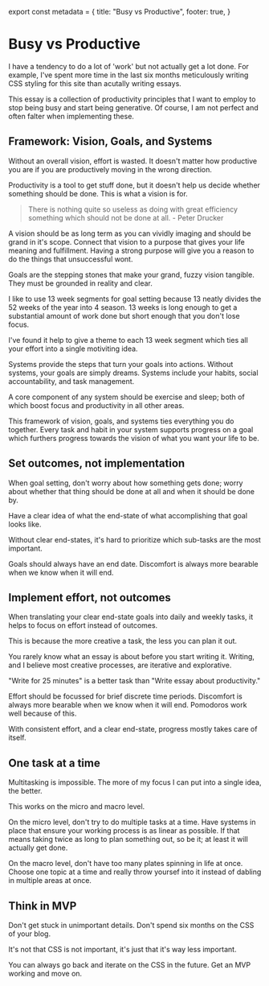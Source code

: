 export const metadata = {
 title: "Busy vs Productive",
 footer: true,
}


# Busy vs Productive

I have a tendency to do a lot of 'work' but not actually
get a lot done.  For example, I've spent more time in the last six
months meticulously writing CSS styling for this site than acutally
writing essays.

This essay is a collection of productivity principles that I want to
employ to stop being busy and start being generative.  Of course, I am
not perfect and often falter when implementing these.


## Framework: Vision, Goals, and Systems

Without an overall vision, effort is wasted.  It doesn't matter how
productive you are if you are productively moving in the wrong
direction.

Productivity is a tool to get stuff done, but it doesn't help us
decide whether something should be done.  This is what a vision is
for.

> There is nothing quite so useless as doing with great efficiency
something which should not be done at all. - Peter Drucker

A vision should be as long term as you can vividly imaging and should
be grand in it's scope.  Connect that vision to a purpose that gives
your life meaning and fulfillment.  Having a strong purpose will give
you a reason to do the things that unsuccessful wont.

Goals are the stepping stones that make your grand, fuzzy vision
tangible.  They must be grounded in reality and clear.

I like to use 13 week segments for goal setting because 13 neatly
divides the 52 weeks of the year into 4 season.  13 weeks is long enough
to get a substantial amount of work done but short enough that you
don't lose focus.

I've found it help to give a theme to each 13 week segment which ties
all your effort into a single motiviting idea.

Systems provide the steps that turn your goals into actions.  Without
systems, your goals are simply dreams. Systems include your habits,
social accountability, and task management.

A core component of any system should be exercise and sleep; both
of which boost focus and productivity in all other areas.

This framework of vision, goals, and systems ties everything you do
together. Every task and habit in your system supports progress on a
goal which furthers progress towards the vision of what you want your
life to be.


## Set outcomes, not implementation

When goal setting, don't worry about how something gets done; worry
about whether that thing should be done at all and when it should be
done by.

Have a clear idea of what the end-state of what accomplishing that
goal looks like.

Without clear end-states, it's hard to prioritize which sub-tasks are
the most important.

Goals should always have an end date.  Discomfort is always more
bearable when we know when it will end.


## Implement effort, not outcomes

When translating your clear end-state goals into daily and weekly
tasks, it helps to focus on effort instead of outcomes.

This is because the more creative a task, the less you can plan it out.

You rarely know what an essay is about before you start writing it.
Writing, and I believe most creative processes, are iterative and
explorative.

"Write for 25 minutes" is a better task than "Write essay
about productivity."

Effort should be focussed for brief discrete time periods.  Discomfort
is always more bearable when we know when it will end.  Pomodoros work
well because of this.

With consistent effort, and a clear end-state, progress mostly takes
care of itself.


## One task at a time

Multitasking is impossible.  The more of my focus I can put
into a single idea, the better.

This works on the micro and macro level.

On the micro level, don't try to do multiple tasks at a time. Have
systems in place that ensure your working process is as linear as
possible.  If that means taking twice as long to plan something out,
so be it; at least it will actually get done.

On the macro level, don't have too many plates spinning in life at
once.  Choose one topic at a time and really throw yoursef into it
instead of dabling in multiple areas at once.


## Think in MVP

Don't get stuck in unimportant details.  Don't spend six months on the
CSS of your blog.

It's not that CSS is not important, it's just that it's way less
important.

You can always go back and iterate on the CSS in the future.  Get an
MVP working and move on.

